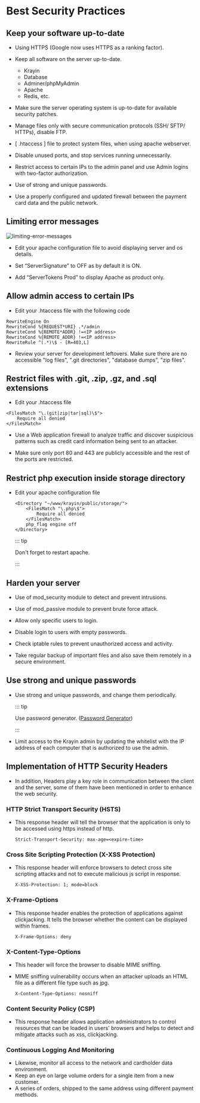 # Best Security Practices

## Keep your software up-to-date

- Using HTTPS (Google now uses HTTPS as a ranking factor).

- Keep all software on the server up-to-date.
  - Krayin
  - Database
  - Adminer/phpMyAdmin
  - Apache
  - Redis, etc.

- Make sure the server operating system is up-to-date for available security patches.

- Manage files only with secure communication protocols (SSH/ SFTP/ HTTPs), disable FTP.

- [ .htaccess ] file to protect system files, when using apache webserver.

- Disable unused ports, and stop services running unnecessarily.

- Restrict access to certain IPs to the admin panel and use Admin logins with two-factor authorization.

- Use of strong and unique passwords.

- Use a properly configured and updated firewall between the payment card data and the public network.

## Limiting error messages

![limiting-error-messages](../../assets/images/advanced-topics/best-security-practices/limiting-error-messages.png)

- Edit your apache configuration file to avoid displaying server and os details.

- Set “ServerSignature” to OFF as by default it is ON.

- Add “ServerTokens Prod” to display Apache as product only.

## Allow admin access to certain IPs

- Edit your .htaccess file with the following code

~~~
RewriteEngine On
RewriteCond %{REQUEST*URI} .*/admin
RewriteCond %{REMOTE*ADDR} !=<IP address>
RewriteCond %{REMOTE_ADDR} !=<IP address>
RewriteRule ^(.*)\$ - [R=403,L]
~~~

- Review your server for development leftovers. Make sure there are no accessible "log files", ".git directories", "database dumps", "zip files".

## Restrict files with .git, .zip, .gz, and .sql extensions

- Edit your .htaccess file

~~~
<FilesMatch "\.(git|zip|tar|sql)\$">
    Require all denied
</FilesMatch>
~~~

- Use a Web application firewall to analyze traffic and discover suspicious patterns such as credit card information being sent to an attacker.  

- Make sure only port 80 and 443 are publicly accessible and the rest of the ports are restricted.


## Restrict php execution inside storage directory

- Edit your apache configuration file

  ~~~
  <Directory "~/www/krayin/public/storage/">
      <FilesMatch "\.php\$">
          Require all denied
      </FilesMatch>
      php_flag engine off
  </Directory>
  ~~~

  ::: tip

  Don't forget to restart apache.

  :::

## Harden your server

- Use of mod_security module to detect and prevent intrusions.

- Use of mod_passive module to prevent brute force attack.

- Allow only specific users to login.

- Disable login to users with empty passwords.

- Check iptable rules to prevent unauthorized access and activity.

- Take regular backup of important files and also save them remotely in a secure environment.

## Use strong and unique passwords

- Use strong and unique passwords, and change them periodically.

  ::: tip

  Use password generator. ([Password Generator](https://passwordsgenerator.net/))
  
  :::

- Limit access to the Krayin admin by updating the whitelist with the IP address of each computer that is authorized to use the admin.

## Implementation of HTTP Security Headers

- In addition, Headers play a key role in communication between the client and the server, some of
them have been mentioned in order to enhance the web security.

### HTTP Strict Transport Security (HSTS)

- This response header will tell the browser that the application is only to be accessed using https instead of http.

  `Strict-Transport-Security: max-age=<expire-time>`

### Cross Site Scripting Protection (X-XSS Protection)

- This response header will enforce browsers to detect cross site scripting attacks and not to execute malicious js script in response.

  `X-XSS-Protection: 1; mode=block`

### X-Frame-Options​

- This response header enables the protection of applications against clickjacking. It tells the browser whether the content can be displayed within frames.

  `X-Frame-Options: deny`

### X-Content-Type-Options​

- This header will force the browser to disable MIME sniffing.

- MIME sniffing vulnerability occurs when an attacker uploads an HTML file as a different file type such as jpg.

  `X-Content-Type-Options: nosniff`

### Content Security Policy (CSP)

- This response header allows application administrators to control resources that can be loaded in users' browsers and helps to detect and mitigate attacks such as xss, clickjacking.

### Continuous Logging And Monitoring

- Likewise, monitor all access to the network and cardholder data environment.
- Keep an eye on large volume orders for a single item from a new customer.
- A series of orders, shipped to the same address using different payment methods.
